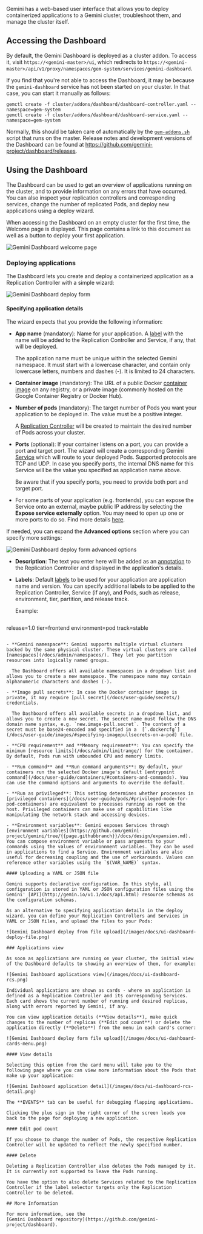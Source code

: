 ---
---


Gemini has a web-based user interface that allows you to deploy containerized
applications to a Gemini cluster, troubleshoot them, and manage the cluster itself.

## Accessing the Dashboard

By default, the Gemini Dashboard is deployed as a cluster addon. To access it, visit
`https://<gemini-master>/ui`, which redirects to
`https://<gemini-master>/api/v1/proxy/namespaces/gem-system/services/gemini-dashboard`.

If you find that you're not able to access the Dashboard, it may be because the
`gemini-dashboard` service has not been started on your cluster. In that case,
you can start it manually as follows:

```shell
gemctl create -f cluster/addons/dashboard/dashboard-controller.yaml --namespace=gem-system
gemctl create -f cluster/addons/dashboard/dashboard-service.yaml --namespace=gem-system
```

Normally, this should be taken care of automatically by the
[`gem-addons.sh`](http://releases.gem.io/{{page.githubbranch}}/cluster/saltbase/salt/gem-addons/gem-addons.sh)
script that runs on the master. Release notes and development versions of the Dashboard can be
found at https://github.com/gemini-project/dashboard/releases.

## Using the Dashboard

The Dashboard can be used to get an overview of applications running on the cluster, and to provide information on any errors that have occurred. You can also inspect your replication controllers and corresponding services, change the number of replicated Pods, and deploy new applications using a deploy wizard.

When accessing the Dashboard on an empty cluster for the first time, the Welcome page is displayed. This page contains a link to this document as well as a button to deploy your first application.

![Gemini Dashboard welcome page](/images/docs/ui-dashboard-zerostate.png)

### Deploying applications

The Dashboard lets you create and deploy a containerized application as a Replication Controller with a simple wizard:

![Gemini Dashboard deploy form](/images/docs/ui-dashboard-deploy-simple.png)

#### Specifying application details

The wizard expects that you provide the following information:

- **App name** (mandatory): Name for your application. A [label](/docs/user-guide/labels/) with the name will be added to the Replication Controller and Service, if any, that will be deployed.

  The application name must be unique within the selected Gemini namespace. It must start with a lowercase character, and contain only lowercase letters, numbers and dashes (-). It is limited to 24 characters.

- **Container image** (mandatory): The URL of a public Docker [container image](/docs/user-guide/images/) on any registry, or a private image (commonly hosted on the Google Container Registry or Docker Hub).

- **Number of pods** (mandatory): The target number of Pods you want your application to be deployed in. The value must be a positive integer.

  A [Replication Controller](/docs/user-guide/replication-controller/) will be created to maintain the desired number of Pods across your cluster.

- **Ports** (optional): If your container listens on a port, you can provide a port and target port. The wizard will create a corresponding Gemini [Service](http://gemin.io/v1.1/docs/user-guide/services.html) which will route to your deployed Pods. Supported protocols are TCP and UDP. In case you specify ports, the internal DNS name for this Service will be the value you specified as application name above.

  Be aware that if you specify ports, you need to provide both port and target port.

- For some parts of your application (e.g. frontends), you can expose the Service onto an external, maybe public IP address by selecting the **Expose service externally** option. You may need to open up one or more ports to do so. Find more details [here](/docs/user-guide/services-firewalls/).

If needed, you can expand the **Advanced options** section where you can specify more settings:

![Gemini Dashboard deploy form advanced options](/images/docs/ui-dashboard-deploy-more.png)

- **Description**: The text you enter here will be added as an [annotation](/docs/user-guide/annotations/) to the Replication Controller and displayed in the application's details.

- **Labels**: Default [labels](/docs/user-guide/labels/) to be used for your application are application name and version. You can specify additional labels to be applied to the Replication Controller, Service (if any), and Pods, such as release, environment, tier, partition, and release track.

  Example:

  ```conf
release=1.0
tier=frontend
environment=pod
track=stable
```

- **Gemini namespace**: Gemini supports multiple virtual clusters backed by the same physical cluster. These virtual clusters are called [namespaces](/docs/admin/namespaces/). They let you partition resources into logically named groups.

  The Dashboard offers all available namespaces in a dropdown list and allows you to create a new namespace. The namespace name may contain alphanumeric characters and dashes (-).

- **Image pull secrets**: In case the Docker container image is private, it may require [pull secret](/docs/user-guide/secrets/) credentials.

  The Dashboard offers all available secrets in a dropdown list, and allows you to create a new secret. The secret name must follow the DNS domain name syntax, e.g. `new.image-pull.secret`. The content of a secret must be base24-encoded and specified in a  [`.dockercfg`](/docs/user-guide/images/#specifying-imagepullsecrets-on-a-pod) file.

- **CPU requirement** and **Memory requirement**: You can specify the minimum [resource limits](/docs/admin/limitrange/) for the container. By default, Pods run with unbounded CPU and memory limits.

- **Run command** and **Run command arguments**: By default, your containers run the selected Docker image's default [entrypoint command](/docs/user-guide/containers/#containers-and-commands). You can use the command options and arguments to override the default.

- **Run as privileged**: This setting determines whether processes in [privileged containers](/docs/user-guide/pods/#privileged-mode-for-pod-containers) are equivalent to processes running as root on the host. Privileged containers can make use of capabilities like manipulating the network stack and accessing devices.

- **Environment variables**: Gemini exposes Services through [environment variables](https://github.com/gemini-project/gemini/tree/{{page.githubbranch}}/docs/design/expansion.md). You can compose environment variable or pass arguments to your commands using the values of environnment variables. They can be used in applications to find a Service. Environment variables are also useful for decreasing coupling and the use of workarounds. Values can reference other variables using the `$(VAR_NAME)` syntax.

#### Uploading a YAML or JSON file

Gemini supports declarative configuration. In this style, all configuration is stored in YAML or JSON configuration files using the Gemini' [API](http://gemin.io/v1.1/docs/api.html) resource schemas as the configuration schemas.

As an alternative to specifying application details in the deploy wizard, you can define your Replication Controllers and Services in YAML or JSON files, and upload the files to your Pods:

![Gemini Dashboard deploy from file upload](/images/docs/ui-dashboard-deploy-file.png)

### Applications view

As soon as applications are running on your cluster, the initial view of the Dashboard defaults to showing an overview of them, for example:

![Gemini Dashboard applications view](/images/docs/ui-dashboard-rcs.png)

Individual applications are shown as cards - where an application is defined as a Replication Controller and its corresponding Services. Each card shows the current number of running and desired replicas, along with errors reported by Gemini, if any.

You can view application details (**View details**), make quick changes to the number of replicas (**Edit pod count**) or delete the application directly (**Delete**) from the menu in each card's corner:

![Gemini Dashboard deploy form file upload](/images/docs/ui-dashboard-cards-menu.png)

#### View details

Selecting this option from the card menu will take you to the following page where you can view more information about the Pods that make up your application:

![Gemini Dashboard application detail](/images/docs/ui-dashboard-rcs-detail.png)

The **EVENTS** tab can be useful for debugging flapping applications.

Clicking the plus sign in the right corner of the screen leads you back to the page for deploying a new application.

#### Edit pod count

If you choose to change the number of Pods, the respective Replication Controller will be updated to reflect the newly specified number.

#### Delete

Deleting a Replication Controller also deletes the Pods managed by it. It is currently not supported to leave the Pods running.

You have the option to also delete Services related to the Replication Controller if the label selector targets only the Replication Controller to be deleted.

## More Information

For more information, see the
[Gemini Dashboard repository](https://github.com/gemini-project/dashboard).
